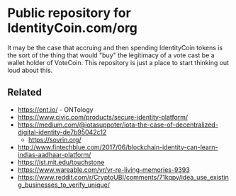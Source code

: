 # Public repository for IdentityCoin.com/org

It may be the case that accruing and then spending IdentityCoin tokens is the sort of the thing that would "buy" the legitimacy of a vote cast be a wallet holder of VoteCoin. This repository is just a place to start thinking out loud about this.

## Related  

 - https://ont.io/ - ONTology  
 - https://www.civic.com/products/secure-identity-platform/  
 - https://medium.com/@iotasuppoter/iota-the-case-of-decentralized-digital-identity-de7b95042c12  
   - https://sovrin.org/  
 - http://www.fintechblue.com/2017/06/blockchain-identity-can-learn-indias-aadhaar-platform/  
 - https://ist.mit.edu/touchstone  
 - https://www.wareable.com/vr/vr-re-living-memories-9393  
 - https://www.reddit.com/r/CryptoUBI/comments/71kqpy/idea_use_existing_businesses_to_verify_unique/   
 
